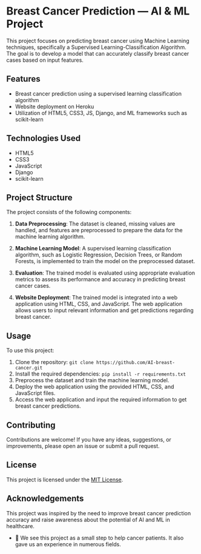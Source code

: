# Breast Cancer Prediction — AI & ML Project

This project focuses on predicting breast cancer using Machine Learning techniques, specifically a Supervised Learning-Classification Algorithm. The goal is to develop a model that can accurately classify breast cancer cases based on input features.

## Features

- Breast cancer prediction using a supervised learning classification algorithm
- Website deployment on Heroku
- Utilization of HTML5, CSS3, JS, Django, and ML frameworks such as scikit-learn

## Technologies Used

- HTML5
- CSS3
- JavaScript
- Django
- scikit-learn

## Project Structure

The project consists of the following components:

1. **Data Preprocessing**: The dataset is cleaned, missing values are handled, and features are preprocessed to prepare the data for the machine learning algorithm.

2. **Machine Learning Model**: A supervised learning classification algorithm, such as Logistic Regression, Decision Trees, or Random Forests, is implemented to train the model on the preprocessed dataset.

3. **Evaluation**: The trained model is evaluated using appropriate evaluation metrics to assess its performance and accuracy in predicting breast cancer cases.

4. **Website Deployment**: The trained model is integrated into a web application using HTML, CSS, and JavaScript. The web application allows users to input relevant information and get predictions regarding breast cancer.

## Usage

To use this project:

1. Clone the repository: `git clone https://github.com/AI-breast-cancer.git`
2. Install the required dependencies: `pip install -r requirements.txt`
3. Preprocess the dataset and train the machine learning model.
4. Deploy the web application using the provided HTML, CSS, and JavaScript files.
5. Access the web application and input the required information to get breast cancer predictions.

## Contributing

Contributions are welcome! If you have any ideas, suggestions, or improvements, please open an issue or submit a pull request.

## License

This project is licensed under the [MIT License](LICENSE).

## Acknowledgements

This project was inspired by the need to improve breast cancer prediction accuracy and raise awareness about the potential of AI and ML in healthcare. 

- 💞️ We see this project as a small step to help cancer patients. It also gave us an experience in numerous fields.

